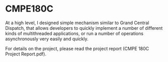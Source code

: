 # CMPE180C

At a high level, I designed simple mechanism similar to Grand Central Dispatch,
that allows developers to quickly implement a number of different kinds of
multithreaded applications, or run a number of operations asynchronously very
easily and quickly.

For details on the project, please read the project report (CMPE 180C Project
Report.pdf).
